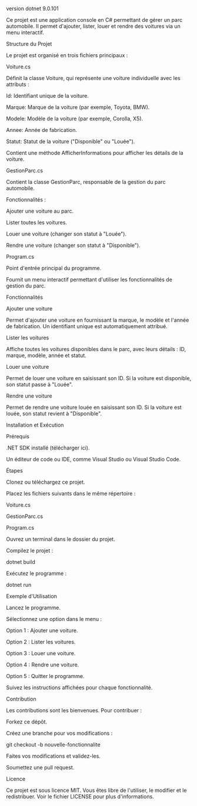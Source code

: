 version dotnet 9.0.101

Ce projet est une application console en C# permettant de gérer un parc automobile. Il permet d'ajouter, lister, louer et rendre des voitures via un menu interactif.

Structure du Projet

Le projet est organisé en trois fichiers principaux :

Voiture.cs

Définit la classe Voiture, qui représente une voiture individuelle avec les attributs :

Id: Identifiant unique de la voiture.

Marque: Marque de la voiture (par exemple, Toyota, BMW).

Modele: Modèle de la voiture (par exemple, Corolla, X5).

Annee: Année de fabrication.

Statut: Statut de la voiture ("Disponible" ou "Louée").

Contient une méthode AfficherInformations pour afficher les détails de la voiture.

GestionParc.cs

Contient la classe GestionParc, responsable de la gestion du parc automobile.

Fonctionnalités :

Ajouter une voiture au parc.

Lister toutes les voitures.

Louer une voiture (changer son statut à "Louée").

Rendre une voiture (changer son statut à "Disponible").

Program.cs

Point d'entrée principal du programme.

Fournit un menu interactif permettant d'utiliser les fonctionnalités de gestion du parc.

Fonctionnalités

Ajouter une voiture

Permet d'ajouter une voiture en fournissant la marque, le modèle et l'année de fabrication. Un identifiant unique est automatiquement attribué.

Lister les voitures

Affiche toutes les voitures disponibles dans le parc, avec leurs détails : ID, marque, modèle, année et statut.

Louer une voiture

Permet de louer une voiture en saisissant son ID. Si la voiture est disponible, son statut passe à "Louée".

Rendre une voiture

Permet de rendre une voiture louée en saisissant son ID. Si la voiture est louée, son statut revient à "Disponible".

Installation et Exécution

Prérequis

.NET SDK installé (télécharger ici).

Un éditeur de code ou IDE, comme Visual Studio ou Visual Studio Code.

Étapes

Clonez ou téléchargez ce projet.

Placez les fichiers suivants dans le même répertoire :

Voiture.cs

GestionParc.cs

Program.cs

Ouvrez un terminal dans le dossier du projet.

Compilez le projet :

dotnet build

Exécutez le programme :

dotnet run

Exemple d'Utilisation

Lancez le programme.

Sélectionnez une option dans le menu :

Option 1 : Ajouter une voiture.

Option 2 : Lister les voitures.

Option 3 : Louer une voiture.

Option 4 : Rendre une voiture.

Option 5 : Quitter le programme.

Suivez les instructions affichées pour chaque fonctionnalité.

Contribution

Les contributions sont les bienvenues. Pour contribuer :

Forkez ce dépôt.

Créez une branche pour vos modifications :

git checkout -b nouvelle-fonctionnalite

Faites vos modifications et validez-les.

Soumettez une pull request.

Licence

Ce projet est sous licence MIT. Vous êtes libre de l'utiliser, le modifier et le redistribuer. Voir le fichier LICENSE pour plus d'informations.
